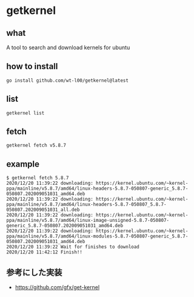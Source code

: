 # getkernel

## what

A tool to search and download kernels for ubuntu


## how to install

``` 
go install github.com/wt-l00/getkernel@latest
```

## list

```
getkernel list
```

## fetch

```
getkernel fetch v5.8.7
```

## example

```
$ getkernel fetch 5.8.7
2020/12/20 11:39:22 downloading: https://kernel.ubuntu.com/~kernel-ppa/mainline/v5.8.7/amd64/linux-headers-5.8.7-050807-generic_5.8.7-050807.202009051031_amd64.deb
2020/12/20 11:39:22 downloading: https://kernel.ubuntu.com/~kernel-ppa/mainline/v5.8.7/amd64/linux-headers-5.8.7-050807_5.8.7-050807.202009051031_all.deb
2020/12/20 11:39:22 downloading: https://kernel.ubuntu.com/~kernel-ppa/mainline/v5.8.7/amd64/linux-image-unsigned-5.8.7-050807-generic_5.8.7-050807.202009051031_amd64.deb
2020/12/20 11:39:22 downloading: https://kernel.ubuntu.com/~kernel-ppa/mainline/v5.8.7/amd64/linux-modules-5.8.7-050807-generic_5.8.7-050807.202009051031_amd64.deb
2020/12/20 11:39:22 Wait for finishes to download
2020/12/20 11:42:12 Finish!!
```

## 参考にした実装

* https://github.com/gfx/get-kernel


